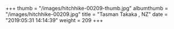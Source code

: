 +++
thumb = "/images/hitchhike-00209-thumb.jpg"
albumthumb = "/images/hitchhike-00209.jpg"
title = "Tasman Takaka , NZ"
date = "2019:05:31 14:14:39"
weight = 209
+++
